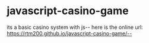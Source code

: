 # javascript-casino-game
its a basic casino system with js--
here is the online url: https://rtm200.github.io/javascript-casino-game/--

